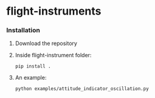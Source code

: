 # flight-instruments

### Installation



1. Download the repository 

2.
    Inside flight-instrument folder:

    ```
    pip install .
    ```
3. An example: 
    ``` 
    python examples/attitude_indicator_oscillation.py
    ``` 
